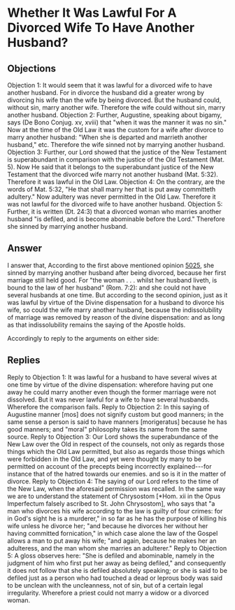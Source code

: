 # Whether It Was Lawful For A Divorced Wife To Have Another Husband?
## Objections
Objection 1: It would seem that it was lawful for a divorced wife to have another husband. For in divorce the husband did a greater wrong by divorcing his wife than the wife by being divorced. But the husband could, without sin, marry another wife. Therefore the wife could without sin, marry another husband.
Objection 2: Further, Augustine, speaking about bigamy, says (De Bono Conjug. xv, xviii) that "when it was the manner it was no sin." Now at the time of the Old Law it was the custom for a wife after divorce to marry another husband: "When she is departed and marrieth another husband," etc. Therefore the wife sinned not by marrying another husband.
Objection 3: Further, our Lord showed that the justice of the New Testament is superabundant in comparison with the justice of the Old Testament (Mat. 5). Now He said that it belongs to the superabundant justice of the New Testament that the divorced wife marry not another husband (Mat. 5:32). Therefore it was lawful in the Old Law.
Objection 4: On the contrary, are the words of Mat. 5:32, "He that shall marry her that is put away committeth adultery." Now adultery was never permitted in the Old Law. Therefore it was not lawful for the divorced wife to have another husband.
Objection 5: Further, it is written (Dt. 24:3) that a divorced woman who marries another husband "is defiled, and is become abominable before the Lord." Therefore she sinned by marrying another husband.
## Answer

I answer that, According to the first above mentioned opinion [5025](A[3]), she sinned by marrying another husband after being divorced, because her first marriage still held good. For "the woman . . . whilst her husband liveth, is bound to the law of her husband" (Rom. 7:2): and she could not have several husbands at one time. But according to the second opinion, just as it was lawful by virtue of the Divine dispensation for a husband to divorce his wife, so could the wife marry another husband, because the indissolubility of marriage was removed by reason of the divine dispensation: and as long as that indissolubility remains the saying of the Apostle holds.

Accordingly to reply to the arguments on either side:
## Replies
Reply to Objection 1: It was lawful for a husband to have several wives at one time by virtue of the divine dispensation: wherefore having put one away he could marry another even though the former marriage were not dissolved. But it was never lawful for a wife to have several husbands. Wherefore the comparison fails.
Reply to Objection 2: In this saying of Augustine manner [mos] does not signify custom but good manners; in the same sense a person is said to have manners [morigeratus] because he has good manners; and "moral" philosophy takes its name from the same source.
Reply to Objection 3: Our Lord shows the superabundance of the New Law over the Old in respect of the counsels, not only as regards those things which the Old Law permitted, but also as regards those things which were forbidden in the Old Law, and yet were thought by many to be permitted on account of the precepts being incorrectly explained---for instance that of the hatred towards our enemies. and so is it in the matter of divorce.
Reply to Objection 4: The saying of our Lord refers to the time of the New Law, when the aforesaid permission was recalled. In the same way we are to understand the statement of Chrysostom [*Hom. xii in the Opus Imperfectum falsely ascribed to St. John Chrysostom], who says that "a man who divorces his wife according to the law is guilty of four crimes: for in God's sight he is a murderer," in so far as he has the purpose of killing his wife unless he divorce her; "and because he divorces her without her having committed fornication," in which case alone the law of the Gospel allows a man to put away his wife; "and again, because he makes her an adulteress, and the man whom she marries an adulterer."
Reply to Objection 5: A gloss observes here: "She is defiled and abominable, namely in the judgment of him who first put her away as being defiled," and consequently it does not follow that she is defiled absolutely speaking; or she is said to be defiled just as a person who had touched a dead or leprous body was said to be unclean with the uncleanness, not of sin, but of a certain legal irregularity. Wherefore a priest could not marry a widow or a divorced woman.